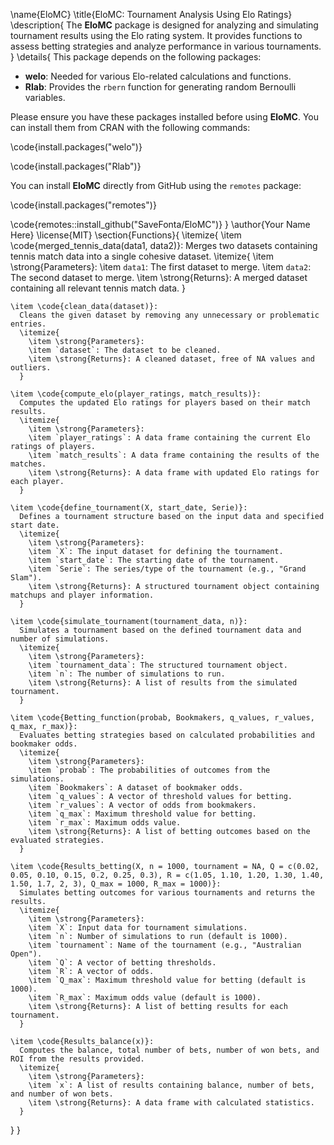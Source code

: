 \name{EloMC}
\title{EloMC: Tournament Analysis Using Elo Ratings}
\description{
  The **EloMC** package is designed for analyzing and simulating tournament results using the Elo rating system. It provides functions to assess betting strategies and analyze performance in various tournaments.
}
\details{
  This package depends on the following packages:
  
  - **welo**: Needed for various Elo-related calculations and functions.
  - **Rlab**: Provides the `rbern` function for generating random Bernoulli variables.
  
  Please ensure you have these packages installed before using **EloMC**. You can install them from CRAN with the following commands:
  
  \code{install.packages("welo")}
  
  \code{install.packages("Rlab")}
  
  You can install **EloMC** directly from GitHub using the `remotes` package:
  
  \code{install.packages("remotes")}
  
  \code{remotes::install_github("SaveFonta/EloMC")}
}
\author{Your Name Here}
\license{MIT}
\section{Functions}{
  \itemize{
    \item \code{merged_tennis_data(data1, data2)}: 
      Merges two datasets containing tennis match data into a single cohesive dataset.
      \itemize{
        \item \strong{Parameters}:
        \item `data1`: The first dataset to merge.
        \item `data2`: The second dataset to merge.
        \item \strong{Returns}: A merged dataset containing all relevant tennis match data.
      }
      
    \item \code{clean_data(dataset)}: 
      Cleans the given dataset by removing any unnecessary or problematic entries.
      \itemize{
        \item \strong{Parameters}:
        \item `dataset`: The dataset to be cleaned.
        \item \strong{Returns}: A cleaned dataset, free of NA values and outliers.
      }
      
    \item \code{compute_elo(player_ratings, match_results)}: 
      Computes the updated Elo ratings for players based on their match results.
      \itemize{
        \item \strong{Parameters}:
        \item `player_ratings`: A data frame containing the current Elo ratings of players.
        \item `match_results`: A data frame containing the results of the matches.
        \item \strong{Returns}: A data frame with updated Elo ratings for each player.
      }
      
    \item \code{define_tournament(X, start_date, Serie)}: 
      Defines a tournament structure based on the input data and specified start date.
      \itemize{
        \item \strong{Parameters}:
        \item `X`: The input dataset for defining the tournament.
        \item `start_date`: The starting date of the tournament.
        \item `Serie`: The series/type of the tournament (e.g., "Grand Slam").
        \item \strong{Returns}: A structured tournament object containing matchups and player information.
      }
      
    \item \code{simulate_tournament(tournament_data, n)}: 
      Simulates a tournament based on the defined tournament data and number of simulations.
      \itemize{
        \item \strong{Parameters}:
        \item `tournament_data`: The structured tournament object.
        \item `n`: The number of simulations to run.
        \item \strong{Returns}: A list of results from the simulated tournament.
      }
      
    \item \code{Betting_function(probab, Bookmakers, q_values, r_values, q_max, r_max)}: 
      Evaluates betting strategies based on calculated probabilities and bookmaker odds.
      \itemize{
        \item \strong{Parameters}:
        \item `probab`: The probabilities of outcomes from the simulations.
        \item `Bookmakers`: A dataset of bookmaker odds.
        \item `q_values`: A vector of threshold values for betting.
        \item `r_values`: A vector of odds from bookmakers.
        \item `q_max`: Maximum threshold value for betting.
        \item `r_max`: Maximum odds value.
        \item \strong{Returns}: A list of betting outcomes based on the evaluated strategies.
      }
      
    \item \code{Results_betting(X, n = 1000, tournament = NA, Q = c(0.02, 0.05, 0.10, 0.15, 0.2, 0.25, 0.3), R = c(1.05, 1.10, 1.20, 1.30, 1.40, 1.50, 1.7, 2, 3), Q_max = 1000, R_max = 1000)}: 
      Simulates betting outcomes for various tournaments and returns the results.
      \itemize{
        \item \strong{Parameters}:
        \item `X`: Input data for tournament simulations.
        \item `n`: Number of simulations to run (default is 1000).
        \item `tournament`: Name of the tournament (e.g., "Australian Open").
        \item `Q`: A vector of betting thresholds.
        \item `R`: A vector of odds.
        \item `Q_max`: Maximum threshold value for betting (default is 1000).
        \item `R_max`: Maximum odds value (default is 1000).
        \item \strong{Returns}: A list of betting results for each tournament.
      }
      
    \item \code{Results_balance(x)}: 
      Computes the balance, total number of bets, number of won bets, and ROI from the results provided.
      \itemize{
        \item \strong{Parameters}:
        \item `x`: A list of results containing balance, number of bets, and number of won bets.
        \item \strong{Returns}: A data frame with calculated statistics.
      }
  }
}


